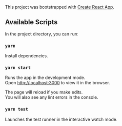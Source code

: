 This project was bootstrapped with [Create React App](https://github.com/facebook/create-react-app).

## Available Scripts

In the project directory, you can run:

### `yarn`

Install dependencies.

### `yarn start`

Runs the app in the development mode.<br>
Open [http://localhost:3000](http://localhost:3000) to view it in the browser.

The page will reload if you make edits.<br>
You will also see any lint errors in the console.

### `yarn test`

Launches the test runner in the interactive watch mode.<br>
